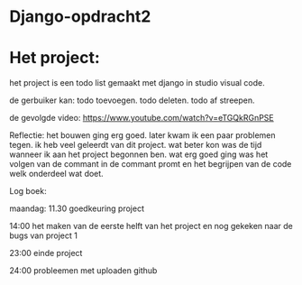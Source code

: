 # Django-opdracht2

# Het project:
het project is een todo list gemaakt met django in studio visual code.

de gerbuiker kan:
todo toevoegen.
todo deleten.
todo af streepen.

de gevolgde video:
https://www.youtube.com/watch?v=eTGQkRGnPSE



Reflectie:
het bouwen ging erg goed. later kwam ik een paar problemen tegen. ik heb veel geleerdt van dit project.
wat beter kon was de tijd wanneer ik aan het project begonnen ben. wat erg goed ging was het volgen van de commant in de commant promt en het begrijpen van de code welk onderdeel wat doet.

Log boek:

maandag:
11.30 goedkeuring project

14:00 het maken van de eerste helft van het project en nog gekeken naar de bugs van project 1

23:00 einde project 

24:00 probleemen met uploaden github
